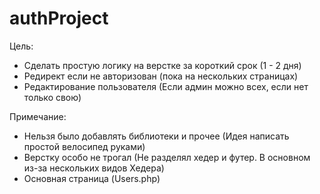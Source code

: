 # authProject
Цель:

- Сделать простую логику на верстке за короткий срок (1 - 2 дня)
- Редирект если не авторизован (пока на нескольких страницах)
- Редактирование пользователя (Если админ можно всех, если нет только свою)


Примечание:

- Нельзя было добавлять библиотеки и прочее (Идея написать простой велосипед руками)
- Верстку особо не трогал (Не разделял хедер и футер. В основном из-за нескольких видов Хедера)
- Основная страница (Users.php)